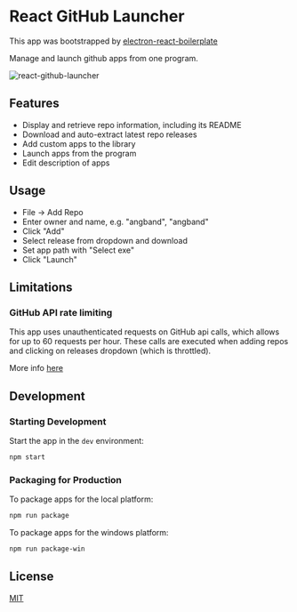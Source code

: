 
# React GitHub Launcher

This app was bootstrapped by [electron-react-boilerplate](https://github.com/electron-react-boilerplate/electron-react-boilerplate)

Manage and launch github apps from one program.

![react-github-launcher](https://user-images.githubusercontent.com/27314018/147320877-6380cb29-7aeb-44c4-9ff5-6b5c722c9123.png)

## Features

- Display and retrieve repo information, including its README 
- Download and auto-extract latest repo releases
- Add custom apps to the library
- Launch apps from the program
- Edit description of apps 

## Usage

- File -> Add Repo
- Enter owner and name, e.g. "angband", "angband"
- Click "Add"
- Select release from dropdown and download
- Set app path with "Select exe"
- Click "Launch"


## Limitations
### GitHub API rate limiting

This app uses unauthenticated requests on GitHub api calls, which allows for up to 60 requests per hour.  These calls are executed when adding repos and clicking on releases dropdown (which is throttled).

More info [here](https://docs.github.com/en/rest/overview/resources-in-the-rest-api#rate-limiting)

## Development

### Starting Development

Start the app in the `dev` environment:

```bash
npm start
```

### Packaging for Production

To package apps for the local platform:

```bash
npm run package
```

To package apps for the windows platform:

```bash
npm run package-win
```




## License

[MIT](https://github.com/jo-ho/react-github-launcher/blob/master/LICENSE)
